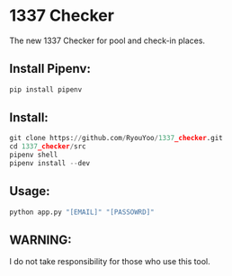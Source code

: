 # 1337 Checker

The new 1337 Checker for pool and check-in places.

## Install Pipenv:

```python
pip install pipenv
```

## Install:

```python
git clone https://github.com/RyouYoo/1337_checker.git
cd 1337_checker/src
pipenv shell
pipenv install --dev
```

## Usage:

```python
python app.py "[EMAIL]" "[PASSOWRD]"
```

## WARNING:

I do not take responsibility for those who use this tool.
